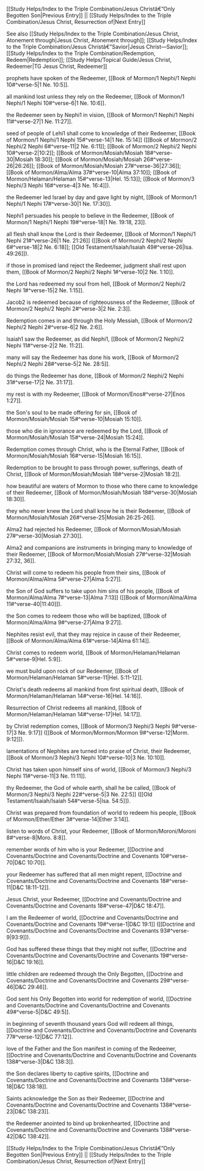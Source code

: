 [[Study Helps/Index to the Triple Combination/Jesus Christâ€”Only Begotten Son|Previous Entry]]  ||  [[Study Helps/Index to the Triple Combination/Jesus Christ, Resurrection of|Next Entry]]

 See also [[Study Helps/Index to the Triple Combination/Jesus Christ, Atonement through|Jesus Christ, Atonement through]]; [[Study Helps/Index to the Triple Combination/Jesus Christâ€”Savior|Jesus Christ—Savior]]; [[Study Helps/Index to the Triple Combination/Redemption, Redeem|Redemption]]; [[Study Helps/Topical Guide/Jesus Christ, Redeemer|TG Jesus Christ, Redeemer]]

 prophets have spoken of the Redeemer, [[Book of Mormon/1 Nephi/1 Nephi 10#^verse-5|1 Ne. 10:5]].

 all mankind lost unless they rely on the Redeemer, [[Book of Mormon/1 Nephi/1 Nephi 10#^verse-6|1 Ne. 10:6]].

 the Redeemer seen by Nephi1 in vision, [[Book of Mormon/1 Nephi/1 Nephi 11#^verse-27|1 Ne. 11:27]].

 seed of people of Lehi1 shall come to knowledge of their Redeemer, [[Book of Mormon/1 Nephi/1 Nephi 15#^verse-14|1 Ne. 15:14]] ([[Book of Mormon/2 Nephi/2 Nephi 6#^verse-11|2 Ne. 6:11]]; [[Book of Mormon/2 Nephi/2 Nephi 10#^verse-2|10:2]]; [[Book of Mormon/Mosiah/Mosiah 18#^verse-30|Mosiah 18:30]]; [[Book of Mormon/Mosiah/Mosiah 26#^verse-26|26:26]]; [[Book of Mormon/Mosiah/Mosiah 27#^verse-36|27:36]]; [[Book of Mormon/Alma/Alma 37#^verse-10|Alma 37:10]]; [[Book of Mormon/Helaman/Helaman 15#^verse-13|Hel. 15:13]]; [[Book of Mormon/3 Nephi/3 Nephi 16#^verse-4|3 Ne. 16:4]]).

 the Redeemer led Israel by day and gave light by night, [[Book of Mormon/1 Nephi/1 Nephi 17#^verse-30|1 Ne. 17:30]].

 Nephi1 persuades his people to believe in the Redeemer, [[Book of Mormon/1 Nephi/1 Nephi 19#^verse-18|1 Ne. 19:18, 23]].

 all flesh shall know the Lord is their Redeemer, [[Book of Mormon/1 Nephi/1 Nephi 21#^verse-26|1 Ne. 21:26]] ([[Book of Mormon/2 Nephi/2 Nephi 6#^verse-18|2 Ne. 6:18]]; [[Old Testament/Isaiah/Isaiah 49#^verse-26|Isa. 49:26]]).

 if those in promised land reject the Redeemer, judgment shall rest upon them, [[Book of Mormon/2 Nephi/2 Nephi 1#^verse-10|2 Ne. 1:10]].

 the Lord has redeemed my soul from hell, [[Book of Mormon/2 Nephi/2 Nephi 1#^verse-15|2 Ne. 1:15]].

 Jacob2 is redeemed because of righteousness of the Redeemer, [[Book of Mormon/2 Nephi/2 Nephi 2#^verse-3|2 Ne. 2:3]].

 Redemption comes in and through the Holy Messiah, [[Book of Mormon/2 Nephi/2 Nephi 2#^verse-6|2 Ne. 2:6]].

 Isaiah1 saw the Redeemer, as did Nephi1, [[Book of Mormon/2 Nephi/2 Nephi 11#^verse-2|2 Ne. 11:2]].

 many will say the Redeemer has done his work, [[Book of Mormon/2 Nephi/2 Nephi 28#^verse-5|2 Ne. 28:5]].

 do things the Redeemer has done, [[Book of Mormon/2 Nephi/2 Nephi 31#^verse-17|2 Ne. 31:17]].

 my rest is with my Redeemer, [[Book of Mormon/Enos#^verse-27|Enos 1:27]].

 the Son's soul to be made offering for sin, [[Book of Mormon/Mosiah/Mosiah 15#^verse-10|Mosiah 15:10]].

 those who die in ignorance are redeemed by the Lord, [[Book of Mormon/Mosiah/Mosiah 15#^verse-24|Mosiah 15:24]].

 Redemption comes through Christ, who is the Eternal Father, [[Book of Mormon/Mosiah/Mosiah 16#^verse-15|Mosiah 16:15]].

 Redemption to be brought to pass through power, sufferings, death of Christ, [[Book of Mormon/Mosiah/Mosiah 18#^verse-2|Mosiah 18:2]].

 how beautiful are waters of Mormon to those who there came to knowledge of their Redeemer, [[Book of Mormon/Mosiah/Mosiah 18#^verse-30|Mosiah 18:30]].

 they who never knew the Lord shall know he is their Redeemer, [[Book of Mormon/Mosiah/Mosiah 26#^verse-25|Mosiah 26:25-26]].

 Alma2 had rejected his Redeemer, [[Book of Mormon/Mosiah/Mosiah 27#^verse-30|Mosiah 27:30]].

 Alma2 and companions are instruments in bringing many to knowledge of their Redeemer, [[Book of Mormon/Mosiah/Mosiah 27#^verse-32|Mosiah 27:32, 36]].

 Christ will come to redeem his people from their sins, [[Book of Mormon/Alma/Alma 5#^verse-27|Alma 5:27]].

 the Son of God suffers to take upon him sins of his people, [[Book of Mormon/Alma/Alma 7#^verse-13|Alma 7:13]] ([[Book of Mormon/Alma/Alma 11#^verse-40|11:40]]).

 the Son comes to redeem those who will be baptized, [[Book of Mormon/Alma/Alma 9#^verse-27|Alma 9:27]].

 Nephites resist evil, that they may rejoice in cause of their Redeemer, [[Book of Mormon/Alma/Alma 61#^verse-14|Alma 61:14]].

 Christ comes to redeem world, [[Book of Mormon/Helaman/Helaman 5#^verse-9|Hel. 5:9]].

 we must build upon rock of our Redeemer, [[Book of Mormon/Helaman/Helaman 5#^verse-11|Hel. 5:11-12]].

 Christ's death redeems all mankind from first spiritual death, [[Book of Mormon/Helaman/Helaman 14#^verse-16|Hel. 14:16]].

 Resurrection of Christ redeems all mankind, [[Book of Mormon/Helaman/Helaman 14#^verse-17|Hel. 14:17]].

 by Christ redemption comes, [[Book of Mormon/3 Nephi/3 Nephi 9#^verse-17|3 Ne. 9:17]] ([[Book of Mormon/Mormon/Mormon 9#^verse-12|Morm. 9:12]]).

 lamentations of Nephites are turned into praise of Christ, their Redeemer, [[Book of Mormon/3 Nephi/3 Nephi 10#^verse-10|3 Ne. 10:10]].

 Christ has taken upon himself sins of world, [[Book of Mormon/3 Nephi/3 Nephi 11#^verse-11|3 Ne. 11:11]].

 thy Redeemer, the God of whole earth, shall he be called, [[Book of Mormon/3 Nephi/3 Nephi 22#^verse-5|3 Ne. 22:5]] ([[Old Testament/Isaiah/Isaiah 54#^verse-5|Isa. 54:5]]).

 Christ was prepared from foundation of world to redeem his people, [[Book of Mormon/Ether/Ether 3#^verse-14|Ether 3:14]].

 listen to words of Christ, your Redeemer, [[Book of Mormon/Moroni/Moroni 8#^verse-8|Moro. 8:8]].

 remember words of him who is your Redeemer, [[Doctrine and Covenants/Doctrine and Covenants/Doctrine and Covenants 10#^verse-70|D&C 10:70]].

 your Redeemer has suffered that all men might repent, [[Doctrine and Covenants/Doctrine and Covenants/Doctrine and Covenants 18#^verse-11|D&C 18:11-12]].

 Jesus Christ, your Redeemer, [[Doctrine and Covenants/Doctrine and Covenants/Doctrine and Covenants 18#^verse-47|D&C 18:47]].

 I am the Redeemer of world, [[Doctrine and Covenants/Doctrine and Covenants/Doctrine and Covenants 19#^verse-1|D&C 19:1]] ([[Doctrine and Covenants/Doctrine and Covenants/Doctrine and Covenants 93#^verse-9|93:9]]).

 God has suffered these things that they might not suffer, [[Doctrine and Covenants/Doctrine and Covenants/Doctrine and Covenants 19#^verse-16|D&C 19:16]].

 little children are redeemed through the Only Begotten, [[Doctrine and Covenants/Doctrine and Covenants/Doctrine and Covenants 29#^verse-46|D&C 29:46]].

 God sent his Only Begotten into world for redemption of world, [[Doctrine and Covenants/Doctrine and Covenants/Doctrine and Covenants 49#^verse-5|D&C 49:5]].

 in beginning of seventh thousand years God will redeem all things, [[Doctrine and Covenants/Doctrine and Covenants/Doctrine and Covenants 77#^verse-12|D&C 77:12]].

 love of the Father and the Son manifest in coming of the Redeemer, [[Doctrine and Covenants/Doctrine and Covenants/Doctrine and Covenants 138#^verse-3|D&C 138:3]].

 the Son declares liberty to captive spirits, [[Doctrine and Covenants/Doctrine and Covenants/Doctrine and Covenants 138#^verse-18|D&C 138:18]].

 Saints acknowledge the Son as their Redeemer, [[Doctrine and Covenants/Doctrine and Covenants/Doctrine and Covenants 138#^verse-23|D&C 138:23]].

 the Redeemer anointed to bind up brokenhearted, [[Doctrine and Covenants/Doctrine and Covenants/Doctrine and Covenants 138#^verse-42|D&C 138:42]].

[[Study Helps/Index to the Triple Combination/Jesus Christâ€”Only Begotten Son|Previous Entry]]  ||  [[Study Helps/Index to the Triple Combination/Jesus Christ, Resurrection of|Next Entry]]